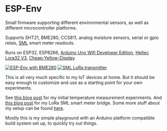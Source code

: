 # ESP-Env

Small firmware supporting different environmental sensors, as well as different microcontroller platforms.

Supports SHT21, BME280, CCS811, analog moisture sensors, serial or gpio relais, [SML](https://wiki.volkszaehler.org/software/sml) smart meter readouts.

Runs on ESP32, ESP8266, [Arduino Uno Wifi Developer Edition](https://github.com/JAndrassy/UnoWiFiDevEdSerial1), [Heltec Lora32 V3](https://heltec.org/project/wifi-lora-32-v3/), [Cheap-Yellow-Display](https://github.com/witnessmenow/ESP32-Cheap-Yellow-Display).

[![ESP-Env with BME280](https://www.xythobuz.de/img/espenv_10_small.jpg)](https://www.xythobuz.de/img/espenv_10.jpg)
[![SML LoRa transmitter](https://www.xythobuz.de/img/lora_sml_3_small.jpg)](https://www.xythobuz.de/img/lora_sml_3.jpg)

This is all very much specific to my IoT devices at home.
But it should be easy enough to customize and use as a starting point for your own experiments.

See [this blog post](https://www.xythobuz.de/espenv.html) for my initial temperature measurement experiments.
And [this blog post](https://www.xythobuz.de/lora_sml.html) for my LoRa SML smart meter bridge.
Some more stuff about my setup can be found [here](https://www.xythobuz.de/smarthome.html).

Mostly this is my simple playground with an Arduino platform compatible build system set up, to quickly try out things.
